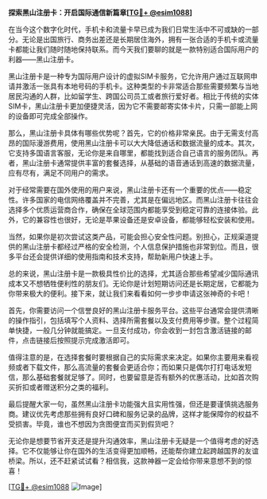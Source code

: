 **探索黑山注册卡：开启国际通信新篇章[[TG💪+ @esim1088](https://t.me/s/esim1088)]**

在当今这个数字化时代，手机卡和流量卡早已成为我们日常生活中不可或缺的一部分。无论是出国旅行、商务出差还是长期居住海外，拥有一张合适的手机卡或流量卡都能让我们随时随地保持联系。而今天我们要聊的就是一款特别适合国际用户的利器——黑山注册卡。

黑山注册卡是一种专为国际用户设计的虚拟SIM卡服务，它允许用户通过互联网申请并激活一张具有本地号码的手机卡。这种类型的卡非常适合那些需要频繁与当地居民沟通的人群，比如留学生、跨国公司员工或者旅行爱好者。相比于传统的实体SIM卡，黑山注册卡更加便捷灵活，因为它不需要邮寄实体卡片，只需一部能上网的设备即可完成全部操作。

那么，黑山注册卡具体有哪些优势呢？首先，它的价格非常亲民。由于无需支付高昂的国际漫游费用，使用黑山注册卡可以大大降低通话和数据流量的成本。其次，它支持多国语言客服，无论你是来自哪里，都能找到适合自己语言的服务团队。再者，黑山注册卡通常提供丰富的套餐选择，从基础的语音通话到高速的数据流量，应有尽有，满足不同用户的需求。

对于经常需要在国外使用的用户来说，黑山注册卡还有一个重要的优点——稳定性。许多国家的电信网络覆盖并不完善，尤其是在偏远地区。而黑山注册卡往往会选择多个优质运营商合作，确保在全球范围内都能享受到稳定可靠的连接体验。此外，它的兼容性也很好，无论是苹果设备还是安卓设备，都能够轻松安装和使用。

当然，如果你是初次尝试这类产品，可能会担心安全性问题。别担心，正规渠道提供的黑山注册卡都经过严格的安全检测，个人信息保护措施也非常到位。而且，很多平台还会提供详细的使用指南和技术支持，帮助新用户快速上手。

总的来说，黑山注册卡是一款极具性价比的选择，尤其适合那些希望减少国际通讯成本又不想牺牲便利性的朋友们。无论你是计划短期访问还是长期定居，它都能为你带来极大的便利。接下来，就让我们来看看如何一步步申请这张神奇的卡吧！

首先，你需要访问一个信誉良好的黑山注册卡服务平台。这些平台通常会提供清晰的操作指引，包括填写个人资料、选择所需套餐以及支付费用等步骤。整个过程简单快捷，一般几分钟就能搞定。一旦支付成功，你会收到一封包含激活链接的邮件，点击链接后按照提示完成激活即可。

值得注意的是，在选择套餐时要根据自己的实际需求来决定。如果你主要用来看视频或者下载文件，那么高流量的套餐会更适合你；而如果只是偶尔打打电话发短信，那么基础套餐就足够了。同时，也要留意是否有额外的优惠活动，比如首次购买折扣或者赠送积分之类的福利。

最后提醒大家一句，虽然黑山注册卡功能强大且实用性强，但还是要谨慎挑选服务商。建议优先考虑那些拥有良好口碑和服务记录的品牌，这样才能保障你的权益不受损害。毕竟，谁也不想因为贪图便宜而买到假货吧？

无论你是想要节省开支还是提升沟通效率，黑山注册卡无疑是一个值得考虑的好选择。它不仅能够让你在国外的生活变得更加顺畅，还能帮你建立起跨越国界的友谊桥梁。所以，还不赶紧试试看？相信我，这款神器一定会给你带来意想不到的惊喜！

[[TG💪+ @esim1088](https://t.me/s/esim1088) ![Image](https://i.postimg.cc/4NQfJmqS/Snipaste-2025-05-13-00-14-12.png)]